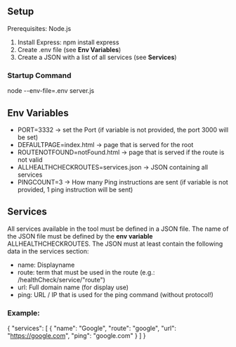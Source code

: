 ## Setup
Prerequisites: Node.js
1. Install Express: npm install express
2. Create .env file (see **Env Variables**)
3. Create a JSON with a list of all services (see **Services**)
### Startup Command
node --env-file=.env server.js

## Env Variables
- PORT=3332 -> set the Port (if variable is not provided, the port 3000 will be set)
- DEFAULTPAGE=index.html -> page that is served for the root
- ROUTENOTFOUND=notFound.html -> page that is served if the route is not valid
- ALLHEALTHCHECKROUTES=services.json -> JSON containing all services
- PINGCOUNT=3 -> How many Ping instructions are sent (if variable is not provided, 1 ping instruction will be sent)

## Services
All services available in the tool must be defined in a JSON file. 
The name of the JSON file must be defined by the **env variable** ALLHEALTHCHECKROUTES.
The JSON must at least contain the following data in the services section: 
- name: Displayname 
- route: term that must be used in the route (e.g.: /healthCheck/service/"route")
- url: Full domain name (for display use)
- ping: URL / IP that is used for the ping command (without protocol!)
### Example: 
{
    "services": [
        {
            "name": "Google",
            "route": "google",
            "url": "https://google.com",
            "ping": "google.com"
        }
    ]
}
